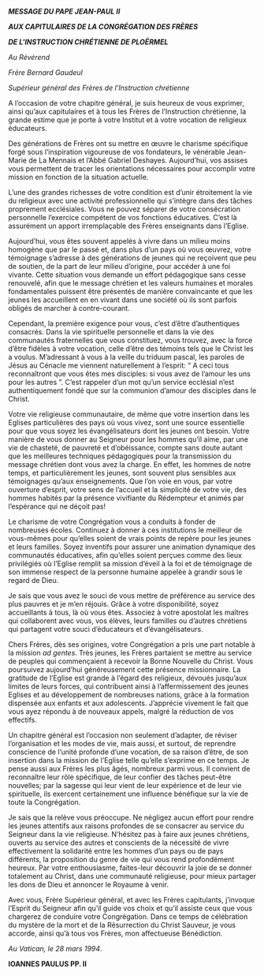 ***MESSAGE DU PAPE JEAN-PAUL II***

***AUX CAPITULAIRES DE LA CONGRÉGATION DES FRÈRES***

***DE L'INSTRUCTION CHRÉTIENNE DE PLOËRMEL***

*Au Révérend*

*Frère Bernard Gaudeul*

*Supérieur général des Frères de l’Instruction chrétienne*

A l’occasion de votre chapitre général, je suis heureux de vous exprimer, ainsi qu’aux capitulaires et à tous les Frères de l’Instruction chrétienne, la grande estime que je porte à votre Institut et à votre vocation de religieux éducateurs.

Des générations de Frères ont su mettre en œuvre le charisme spécifique forgé sous l’inspiration vigoureuse de vos fondateurs, le vénérable Jean-Marie de La Mennais et l’Abbé Gabriel Deshayes. Aujourd’hui, vos assises vous permettent de tracer les orientations nécessaires pour accomplir votre mission en fonction de la situation actuelle.

L’une des grandes richesses de votre condition est d’unir étroitement la vie du religieux avec une activité professionnelle qui s’intègre dans des tâches proprement ecclésiales. Vous ne pouvez séparer de votre consécration personnelle l’exercice compétent de vos fonctions éducatives. C’est là assurément un apport irremplaçable des Frères enseignants dans l’Eglise.

Aujourd’hui, vous êtes souvent appelés à vivre dans un milieu moins homogène que par le passé et, dans plus d’un pays où vous œuvrez, votre témoignage s’adresse à des générations de jeunes qui ne reçoivent que peu de soutien, de la part de leur milieu d’origine, pour accéder à une foi vivante. Cette situation vous demande un effort pédagogique sans cesse renouvelé, afin que le message chrétien et les valeurs humaines et morales fondamentales puissent être présentés de manière convaincante et que les jeunes les accueillent en en vivant dans une société où ils sont parfois obligés de marcher à contre-courant.

Cependant, la première exigence pour vous, c’est d’être d’authentiques consacrés. Dans la vie spirituelle personnelle et dans la vie des communautés fraternelles que vous constituez, vous trouvez, avec la force d’être fidèles à votre vocation, celle d’être des témoins tels que le Christ les a voulus. M’adressant à vous à la veille du triduum pascal, les paroles de Jésus au Cénacle me viennent naturellement à l’esprit: “ A ceci tous reconnaîtront que vous êtes mes disciples: si vous avez de l’amour les uns pour les autres ”. C’est rappeler d’un mot qu’un service ecclésial n’est authentiquement fondé que sur la communion d’amour des disciples dans le Christ.

Votre vie religieuse communautaire, de même que votre insertion dans les Eglises particulières des pays où vous vivez, sont une source essentielle pour que vous soyez les évangélisateurs dont les jeunes ont besoin. Votre manière de vous donner au Seigneur pour les hommes qu’il aime, par une vie de chasteté, de pauvreté et d’obéissance, compte sans doute autant que les meilleures techniques pédagogiques pour la transmission du message chrétien dont vous avez la charge. En effet, les hommes de notre temps, et particulièrement les jeunes, sont souvent plus sensibles aux témoignages qu’aux enseignements. Que l’on voie en vous, par votre ouverture d’esprit, votre sens de l’accueil et la simplicité de votre vie, des hommes habités par la présence vivifiante du Rédempteur et animés par l’espérance qui ne déçoit pas!

Le charisme de votre Congrégation vous a conduits à fonder de nombreuses écoles. Continuez à donner à ces institutions le meilleur de vous-mêmes pour qu’elles soient de vrais points de repère pour les jeunes et leurs familles. Soyez inventifs pour assurer une animation dynamique des communautés éducatives, afin qu’elles soient perçues comme des lieux privilégiés où l’Eglise remplit sa mission d’éveil à la foi et de témoignage de son immense respect de la personne humaine appelée à grandir sous le regard de Dieu.

Je sais que vous avez le souci de vous mettre de préférence au service des plus pauvres et je m’en réjouis. Grâce à votre disponibilité, soyez accueillants à tous, là où vous êtes. Associez à votre apostolat les maîtres qui collaborent avec vous, vos élèves, leurs familles ou d’autres chrétiens qui partagent votre souci d’éducateurs et d’évangélisateurs.

Chers Frères, dès ses origines, votre Congrégation a pris une part notable à la mission *ad gentes*. Très jeunes, les Frères partaient se mettre au service de peuples qui commençaient à recevoir la Bonne Nouvelle du Christ. Vous poursuivez aujourd’hui généreusement cette présence missionnaire. La gratitude de l’Eglise est grande à l’égard des religieux, dévoués jusqu’aux limites de leurs forces, qui contribuent ainsi à l’affermissement des jeunes Eglises et au développement de nombreuses nations, grâce à la formation dispensée aux enfants et aux adolescents. J’apprécie vivement le fait que vous ayez répondu à de nouveaux appels, malgré la réduction de vos effectifs.

Un chapitre général est l’occasion non seulement d’adapter, de réviser l’organisation et les modes de vie, mais aussi, et surtout, de reprendre conscience de l’unité profonde d’une vocation, de sa raison d’être, de son insertion dans la mission de l’Eglise telle qu’elle s’exprime en ce temps. Je pense aussi aux Frères les plus âgés, nombreux parmi vous. Il convient de reconnaître leur rôle spécifique, de leur confier des tâches peut-être nouvelles; par la sagesse qui leur vient de leur expérience et de leur vie spirituelle, ils exercent certainement une influence bénéfique sur la vie de toute la Congrégation.

Je sais que la relève vous préoccupe. Ne négligez aucun effort pour rendre les jeunes attentifs aux raisons profondes de se consacrer au service du Seigneur dans la vie religieuse. N’hésitez pas à faire aux jeunes chrétiens, ouverts au service des autres et conscients de la nécessité de vivre effectivement la solidarité entre les hommes d’un pays ou de pays différents, la proposition du genre de vie qui vous rend profondément heureux. Par votre enthousiasme, faites-leur découvrir la joie de se donner totalement au Christ, dans une communauté religieuse, pour mieux partager les dons de Dieu et annoncer le Royaume à venir.

Avec vous, Frère Supérieur général, et avec les Frères capitulants, j’invoque l’Esprit du Seigneur afin qu’il guide vos choix et qu’il assiste ceux que vous chargerez de conduire votre Congrégation. Dans ce temps de célébration du mystère de la mort et de la Résurrection du Christ Sauveur, je vous accorde, ainsi qu’à tous vos Frères, mon affectueuse Bénédiction.

*Au Vatican, le 28 mars 1994*.

**IOANNES PAULUS PP. II**